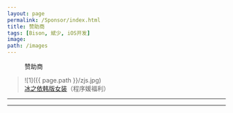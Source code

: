 ```yaml
---
layout: page
permalink: /Sponsor/index.html
title: 赞助商
tags: [Bison, 斌少, iOS开发]
image:
path: /images  
---
```

<figure>

  <figcaption>赞助商</figcaption>
</figure>

>
>![1]({{ page.path }}/zjs.jpg)<br>
>[冰之依韩版女装](http://allluckly.taobao.com/)（程序媛福利）
>
>
>




-----------------------------------------------------

-----------------------------------------------------
